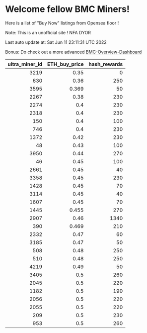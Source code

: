 # Welcome fellow BMC Miners!
Here is a list of "Buy Now" listings from Opensea floor !

Note: This is an unofficial site ! NFA DYOR

Last auto update at: Sat Jun 11 23:11:31 UTC 2022

Bonus: Do check out a more advanced [BMC-Overview-Dashboard](https://dune.com/defifunk/BMC-Overview-Dashboard)


|   ultra_miner_id |   ETH_buy_price |   hash_rewards |
|-----------------:|----------------:|---------------:|
|             3219 |           0.35  |              0 |
|              630 |           0.36  |            250 |
|             3595 |           0.369 |             50 |
|             2267 |           0.38  |            230 |
|             2274 |           0.4   |            230 |
|             2318 |           0.4   |            230 |
|              150 |           0.4   |            100 |
|              746 |           0.4   |            230 |
|             1372 |           0.42  |            230 |
|               48 |           0.43  |            100 |
|             3950 |           0.44  |            270 |
|               46 |           0.45  |            100 |
|             2661 |           0.45  |             40 |
|             3358 |           0.45  |            230 |
|             1428 |           0.45  |             70 |
|             3114 |           0.45  |             40 |
|             1607 |           0.45  |             70 |
|             1445 |           0.455 |            270 |
|             2907 |           0.46  |           1340 |
|              390 |           0.469 |            210 |
|             2332 |           0.47  |             60 |
|             3185 |           0.47  |             50 |
|              508 |           0.48  |            250 |
|              510 |           0.48  |            250 |
|             4219 |           0.49  |             50 |
|             3405 |           0.5   |            260 |
|             2045 |           0.5   |            220 |
|             1182 |           0.5   |            190 |
|             2056 |           0.5   |            220 |
|             2055 |           0.5   |            220 |
|              209 |           0.5   |            230 |
|              953 |           0.5   |            260 |
